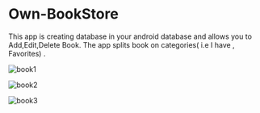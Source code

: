 # Own-BookStore
This app is creating database in your android database and allows you to Add,Edit,Delete Book.
The app splits book on categories( i.e I have , Favorites) .

![book1](https://user-images.githubusercontent.com/38322422/65241386-af994680-dae3-11e9-8911-e3c56e0d6c6e.png)


![book2](https://user-images.githubusercontent.com/38322422/65241457-d6577d00-dae3-11e9-814b-638007e87348.png)

![book3](https://user-images.githubusercontent.com/38322422/65241459-d8214080-dae3-11e9-998d-dec127e83802.png)
